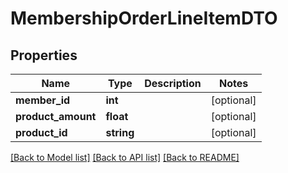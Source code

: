 # MembershipOrderLineItemDTO

## Properties
Name | Type | Description | Notes
------------ | ------------- | ------------- | -------------
**member_id** | **int** |  | [optional] 
**product_amount** | **float** |  | [optional] 
**product_id** | **string** |  | [optional] 

[[Back to Model list]](../README.md#documentation-for-models) [[Back to API list]](../README.md#documentation-for-api-endpoints) [[Back to README]](../README.md)


